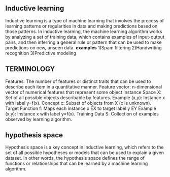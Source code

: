 ## Inductive learning  
Inductive learning is a type of machine learning that involves the process of learning patterns or regularities in data and making predictions based on those patterns.
In inductive learning, the machine learning algorithm works by analyzing a set of training data, which contains examples of input-output pairs, and then inferring a 
general rule or pattern that can be used to make predictions on new, unseen data.
**examples**
1)Spam filtering
2)Handwriting recognition
3)Predictive modeling

## TERMINOLOGY
Features: The number of features or distinct traits that can be used to describe each item in a quantitative manner.
Feature vector: n-dimensional vector of numerical features that represent some object
Instance Space X: Set of all possible objects describable by features.
Example (x,y): Instance x with label y=f(x).
Concept c: Subset of objects from X (c is unknown).
Target Function f: Maps each instance x EX to target label y EY
Example (x,y): Instance x with label y=f(x).
Training Data S: Collection of examples observed by learning algorithm.

## hypothesis space
Hypothesis space is a key concept in inductive learning, which refers to the set of all possible hypotheses or models that can be used to explain a given dataset.
In other words, the hypothesis space defines the range of functions or relationships that can be learned by a machine learning algorithm.
